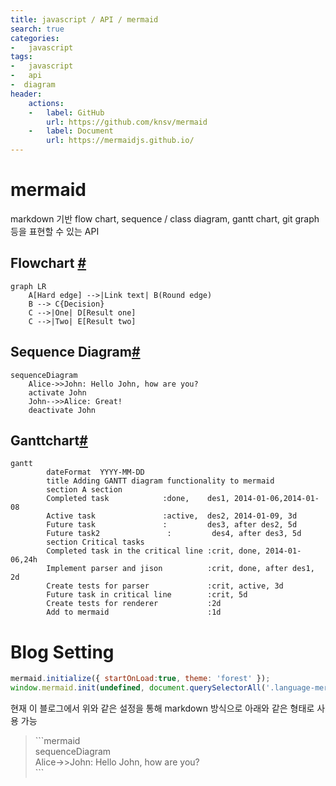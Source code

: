 ```yaml
---
title: javascript / API / mermaid
search: true  
categories:
-   javascript
tags:
-   javascript
-   api
-  diagram
header:  
    actions:
    -   label: GitHub
        url: https://github.com/knsv/mermaid
    -   label: Document
        url: https://mermaidjs.github.io/
---
```


# mermaid
markdown 기반 flow chart, sequence / class diagram, gantt chart, git graph 등을 표현할 수 있는 API


## Flowchart [#](https://mermaidjs.github.io/flowchart.html)

```mermaid
graph LR
    A[Hard edge] -->|Link text| B(Round edge)
    B --> C{Decision}
    C -->|One| D[Result one]
    C -->|Two| E[Result two]
```

## Sequence Diagram[#](https://mermaidjs.github.io/sequenceDiagram.html)

```mermaid
sequenceDiagram
    Alice->>John: Hello John, how are you?
    activate John
    John-->>Alice: Great!
    deactivate John
```


## Ganttchart[#](https://mermaidjs.github.io/gantt.html)
```mermaid
gantt
        dateFormat  YYYY-MM-DD
        title Adding GANTT diagram functionality to mermaid
        section A section
        Completed task            :done,    des1, 2014-01-06,2014-01-08
        Active task               :active,  des2, 2014-01-09, 3d
        Future task               :         des3, after des2, 5d
        Future task2               :         des4, after des3, 5d
        section Critical tasks
        Completed task in the critical line :crit, done, 2014-01-06,24h
        Implement parser and jison          :crit, done, after des1, 2d
        Create tests for parser             :crit, active, 3d
        Future task in critical line        :crit, 5d
        Create tests for renderer           :2d
        Add to mermaid                      :1d
```

# Blog Setting

```javascript
mermaid.initialize({ startOnLoad:true, theme: 'forest' });
window.mermaid.init(undefined, document.querySelectorAll('.language-mermaid'));
```

현재 이 블로그에서 위와 같은 설정을 통해 markdown 방식으로 아래와 같은 형태로 사용 가능
> \`\`\`mermaid  
> sequenceDiagram  
>    Alice->>John: Hello John, how are you?  
> \`\`\`  
<!--stackedit_data:
eyJoaXN0b3J5IjpbLTEwNTc3OTc3NjIsLTM5NjEzOTU3NywtMT
IyMTM3ODc5MSwtODMzODA1NzU1LC0xODk4NjAxMzIzLC0xNDA3
MTcxOTAyLDc4MzgwNzk3OCwtODY1OTQzNzgwXX0=
-->